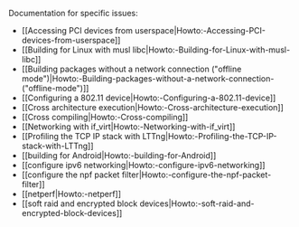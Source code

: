 <!-- GENERATED BY makemainpages.sh.  DO NOT EDIT -->

Documentation for specific issues:

- [[Accessing PCI devices from userspace|Howto:-Accessing-PCI-devices-from-userspace]]
- [[Building for Linux with musl libc|Howto:-Building-for-Linux-with-musl-libc]]
- [[Building packages without a network connection ("offline mode")|Howto:-Building-packages-without-a-network-connection-("offline-mode")]]
- [[Configuring a 802.11 device|Howto:-Configuring-a-802.11-device]]
- [[Cross architecture execution|Howto:-Cross-architecture-execution]]
- [[Cross compiling|Howto:-Cross-compiling]]
- [[Networking with if_virt|Howto:-Networking-with-if_virt]]
- [[Profiling the TCP IP stack with LTTng|Howto:-Profiling-the-TCP-IP-stack-with-LTTng]]
- [[building for Android|Howto:-building-for-Android]]
- [[configure ipv6 networking|Howto:-configure-ipv6-networking]]
- [[configure the npf packet filter|Howto:-configure-the-npf-packet-filter]]
- [[netperf|Howto:-netperf]]
- [[soft raid and encrypted block devices|Howto:-soft-raid-and-encrypted-block-devices]]
